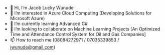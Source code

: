 - 👋 Hi, I’m Jacob Lucky Wunude
- 👀 I’m interested in Azure Cloud Computing (Developing Solutions for Microsoft Azure)
- 🌱 I’m currently learning Advanced C#
- 💞️ I’m looking to collaborate on Machine Learning Projects [An Optimized Time and Attendance Control System for Oil and Gas Companies]
- 📫 How to reach me (08084272971 / 07035339853 / jwunude@gmail.com)

<!---
JWunude/JWunude is a ✨ special ✨ repository because its `README.md` (this file) appears on your GitHub profile.
You can click the Preview link to take a look at your changes.
--->
